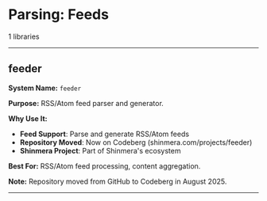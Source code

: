 # Parsing: Feeds

1 libraries

---

## feeder

**System Name:** `feeder`

**Purpose:** RSS/Atom feed parser and generator.

**Why Use It:**
- **Feed Support**: Parse and generate RSS/Atom feeds
- **Repository Moved**: Now on Codeberg (shinmera.com/projects/feeder)
- **Shinmera Project**: Part of Shinmera's ecosystem

**Best For:** RSS/Atom feed processing, content aggregation.

**Note:** Repository moved from GitHub to Codeberg in August 2025.

---


